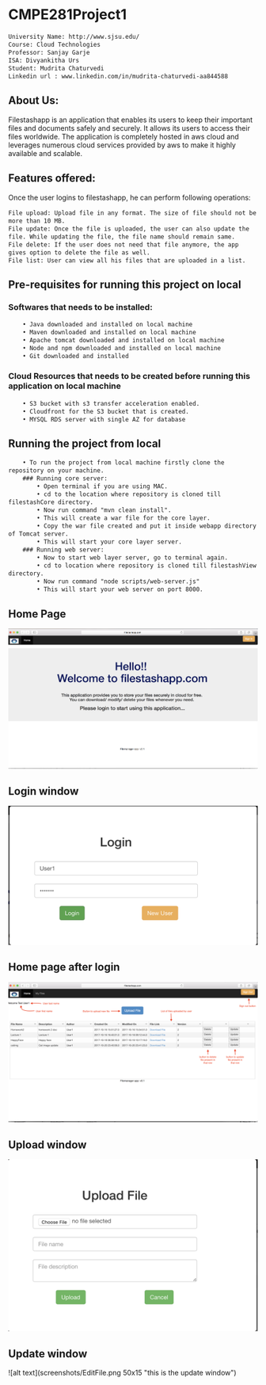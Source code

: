 # CMPE281Project1

    University Name: http://www.sjsu.edu/
    Course: Cloud Technologies
    Professor: Sanjay Garje
    ISA: Divyankitha Urs
    Student: Mudrita Chaturvedi
    Linkedin url : www.linkedin.com/in/mudrita-chaturvedi-aa844588

## About Us:
Filestashapp is an application that enables its users to keep their important files and documents safely and securely. It allows its users to access their files worldwide. The application is completely hosted in aws cloud and leverages numerous cloud services provided by aws to make it highly available and scalable.

## Features offered:
Once the user logins to filestashapp, he can perform following operations:

    File upload: Upload file in any format. The size of file should not be more than 10 MB.
    File update: Once the file is uploaded, the user can also update the file. While updating the file, the file name should remain same.
    File delete: If the user does not need that file anymore, the app gives option to delete the file as well.
    File list: User can view all his files that are uploaded in a list.

## Pre-requisites for running this project on local

###  Softwares that needs to be installed:
        • Java downloaded and installed on local machine
        • Maven downloaded and installed on local machine
        • Apache tomcat downloaded and installed on local machine
        • Node and npm downloaded and installed on local machine
        • Git downloaded and installed

### Cloud Resources that needs to be created before running this application on local machine
        • S3 bucket with s3 transfer acceleration enabled.
        • Cloudfront for the S3 bucket that is created.
        • MYSQL RDS server with single AZ for database

## Running the project from local
        • To run the project from local machine firstly clone the repository on your machine.
        ### Running core server:
            • Open terminal if you are using MAC.
            • cd to the location where repository is cloned till filestashCore directory.
            • Now run command "mvn clean install".
            • This will create a war file for the core layer.
            • Copy the war file created and put it inside webapp directory of Tomcat server.
            • This will start your core layer server.
        ### Running web server:
            • Now to start web layer server, go to terminal again.
            • cd to location where repository is cloned till filestashView directory.
            • Now run command "node scripts/web-server.js"
            • This will start your web server on port 8000.
            
## Home Page
![alt text](screenshots/homepage.png "this is the home page")

## Login window
![alt text](screenshots/Login.png "this is login window")

## Home  page after login
![alt text](screenshots/Filelist.png "this is the landing page after login")

## Upload window
![alt text](screenshots/UploadFile.png "this is the upload window")

## Update window
![alt text](screenshots/EditFile.png  50x15 "this is the update window")










